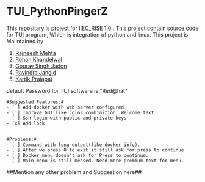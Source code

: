 # TUI_PythonPingerZ
This repositary is project for IIEC_RISE 1.0 .
This project contain source code for TUI program, Which is integration of python and linux.
This project is Maiintained by 
1. [Rajneesh Mehta](https://github.com/rajneeshmehta/)
2. [Rohan Khandelwal](https://github.com/BattleKingRet)
3. [Gourav Singh Jadon](https://github.com/gourav-jadon)
4. [Ravindra Jangid](https://github.com/ravindrajangid00007)
5. [Kartik Prajapat](https://github.com/Kart1k5)

default Password for TUI software is "Red@hat"
```
#Suggested Features:#
- [ ] Add docker with web server configured 
- [ ] Improve GUI like color combinition, Welcome text 
- [ ] Ssh login with public and private keys 
- [x] Add lock
 
```
```
#Problems:#
- [ ] Command with long output(like docker info).
- [ ] After we press 0 to exit it still ask for press to continue.
- [ ] Docker menu doesn't ask for Press to continue.
- [ ] Main menu is still messed. Need more premium text for menu.
```

##Mention any other problem and Suggestion here##
